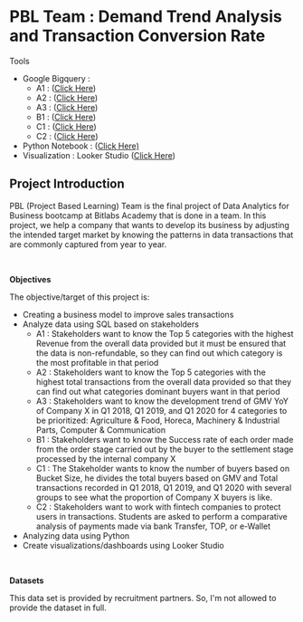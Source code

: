 # PBL Team : Demand Trend Analysis and Transaction Conversion Rate

<p>Tools 
  <ul>
    <li>Google Bigquery :
      <ul>
        <li>A1 : (<a href="https://console.cloud.google.com/bigquery?sq=889224908686:c42b2eb50a5f4d27a1a331fd29a19960">Click Here</a>)</li>
        <li>A2 : (<a href="https://console.cloud.google.com/bigquery?sq=889224908686:e9af355e772f408fab20b881ead43c5d">Click Here</a>)</li>
        <li>A3 : (<a href="https://console.cloud.google.com/bigquery?sq=889224908686:848fa0c7730c4a43b9f0e1c527a92db1">Click Here</a>)</li>
        <li>B1 : (<a href="https://console.cloud.google.com/bigquery?sq=889224908686:97b0654b313a4c84a7c412f7648de265">Click Here</a>)</li>
        <li>C1 : (<a href="https://console.cloud.google.com/bigquery?sq=889224908686:6b85da63b12d40508757ca3e2ae61364">Click Here</a>)</li>
        <li>C2 : (<a href="https://console.cloud.google.com/bigquery?sq=889224908686:3ba7cdf890fb44ccbfb51d9e6f63c0d8">Click Here</a>)</li>
      </ul>
    </li>
    <li>Python Notebook : (<a href="https://colab.research.google.com/drive/1vadLnz5vBkqePPFSUAntlIXjSy1963cA?usp=sharing">Click Here)</a></li>
    <li>Visualization : Looker Studio (<a href="https://datastudio.google.com/reporting/4f7a483e-aa89-44e5-a34b-f3c5681e9321">Click Here</a>)</li>
  </ul>
</p>


## Project Introduction

PBL (Project Based Learning) Team is the final project of Data Analytics for Business bootcamp at Bitlabs Academy that is done in a team. In this project, we help a company that wants to develop its business by adjusting the intended target market by knowing the patterns in data transactions that are commonly captured from year to year.

<br>

<strong> Objectives </strong>
<p> The objective/target of this project is:</p>
<ul>
  <li> Creating a business model to improve sales transactions </li>
  <li> Analyze data using SQL based on stakeholders
    <ul>
      <li>A1 : Stakeholders want to know the Top 5 categories with the highest Revenue from the overall data provided but it must be ensured that the data is non-refundable, so they can find out which category is the most profitable in that period</li>
      <li>A2 : Stakeholders want to know the Top 5 categories with the highest total transactions from the overall data provided so that they can find out what categories dominant buyers want in that period</li>
      <li>A3 : Stakeholders want to know the development trend of GMV YoY of Company X in Q1 2018, Q1 2019, and Q1 2020 for 4 categories to be prioritized: Agriculture & Food, Horeca, Machinery & Industrial Parts, Computer & Communication</li>
      <li>B1 : Stakeholders want to know the Success rate of each order made from the order stage carried out by the buyer to the settlement stage processed by the internal company X</li>
      <li>C1 : The Stakeholder wants to know the number of buyers based on Bucket Size, he divides the total buyers based on GMV and Total transactions recorded in Q1 2018, Q1 2019, and Q1 2020 with several groups to see what the proportion of Company X buyers is like. </li>
      <li>C2 : Stakeholders want to work with fintech companies to protect users in transactions. Students are asked to perform a comparative analysis of payments made via bank Transfer, TOP, or e-Wallet</li>
    </ul>
  </li>
  <li> Analyzing data using Python </li>
  <li> Create visualizations/dashboards using Looker Studio </li>
</ul>

<br>

<strong> Datasets </strong>
<p> This data set is provided by recruitment partners. So, I'm not allowed to provide the dataset in full.</p>
